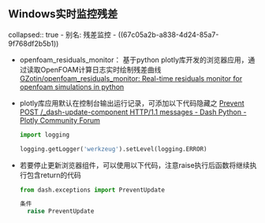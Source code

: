 ## Windows实时监控残差
collapsed:: true
	- 别名: 残差监控
	- ((67c05a2b-a838-4d24-85a7-9f768df2b5b1))
- openfoam_residuals_monitor： 基于python plotly库开发的浏览器应用，通过读取OpenFOAM计算日志实时绘制残差曲线 [GZotin/openfoam_residuals_monitor: Real-time residuals monitor for openfoam simulations in python](https://github.com/GZotin/openfoam_residuals_monitor)
- plotly库应用默认在控制台输出运行记录，可添加以下代码隐藏之 [Prevent POST /_dash-update-component HTTP/1.1 messages - Dash Python - Plotly Community Forum](https://community.plotly.com/t/prevent-post-dash-update-component-http-1-1-messages/11132)
  
  ``` python
  import logging
  
  logging.getLogger('werkzeug').setLevel(logging.ERROR)
  ```
- 若要停止更新浏览器组件，可以使用以下代码，注意raise执行后函数将继续执行包含return的代码
  
  ``` python
  from dash.exceptions import PreventUpdate
  
  条件
  	raise PreventUpdate
  ```